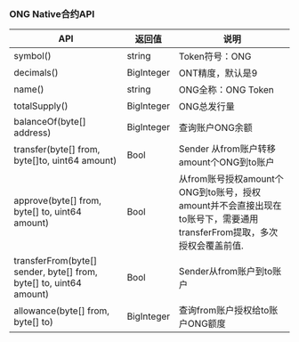 ### ONG Native合约API


| API                                                          | 返回值 | 说明                                          |
| ------------------------------------------------------------ | ------ | --------------------------------------------- |
| symbol()                                                     | string | Token符号：ONG                            |
| decimals()                                                   | BigInteger    | ONT精度，默认是9                             |
| name()                                                       | string | ONG全称：ONG Token                          |
| totalSupply()                                                | BigInteger    | ONG总发行量                           |
| balanceOf(byte[] address)                                     | BigInteger    | 查询账户ONG余额                                |
| transfer(byte[] from,  byte[]to, uint64 amount)                | Bool   | Sender 从from账户转移amount个ONG到to账户 |
| approve(byte[] from, byte[] to,  uint64 amount)                | Bool   | 从from账号授权amount个ONG到to账号，授权amount并不会直接出现在to账号下，需要通用transferFrom提取，多次授权会覆盖前值. |
| transferFrom(byte[] sender, byte[] from, byte[] to, uint64 amount) | Bool   | Sender从from账户到to账户     |
| allowance(byte[] from, byte[] to) | BigInteger | 查询from账户授权给to账户ONG额度 |
